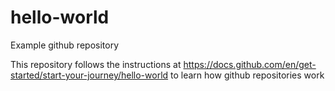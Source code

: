 # hello-world
Example github repository


This repository follows the instructions at https://docs.github.com/en/get-started/start-your-journey/hello-world to learn how github repositories work
